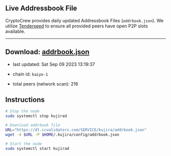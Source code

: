 ## Live Addressbook File

CryptoCrew provides daily updated Addressbook Files (`addrbook.json`). We utilize [Tenderseed](https://github.com/binaryholdings/tenderseed) to ensure all provided peers have open P2P slots available.

---
**Download: [addrbook.json](https://dl.ccvalidators.com/SERVICE/kujira/addrbook.json)**
---

- last updated: Sat Sep 09 2023 13:19:37
- chain id: `kaiyo-1`

- total peers (network scan): 216

## Instructions
```sh
# Stop the node
sudo systemctl stop kujirad

# Download addrbook file
URL="https://dl.ccvalidators.com/SERVICE/kujira/addrbook.json"
wget -4 $URL -P $HOME/.kujira/config/addrbook.json

# Start the node
sudo systemctl start kujirad
```
